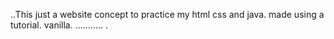 ..This just a website concept to practice my html css and java. made using a tutorial. vanilla.
...........
.